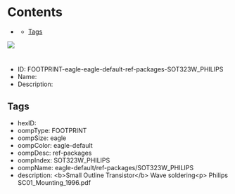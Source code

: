 



Contents
========

* [](#)
	* [Tags](#tags)
  
![][im]
# 

- ID: FOOTPRINT-eagle-eagle-default-ref-packages-SOT323W_PHILIPS
- Name: 
- Description: 

## Tags

- hexID: 
- oompType: FOOTPRINT
- oompSize: eagle
- oompColor: eagle-default
- oompDesc: ref-packages
- oompIndex: SOT323W_PHILIPS
- oompName: eagle-default/ref-packages/SOT323W_PHILIPS
- description: &lt;b&gt;Small Outline Transistor&lt;/b&gt; Wave soldering&lt;p&gt;&#xD;
Philips SC01_Mounting_1996.pdf



[im]: image.png
